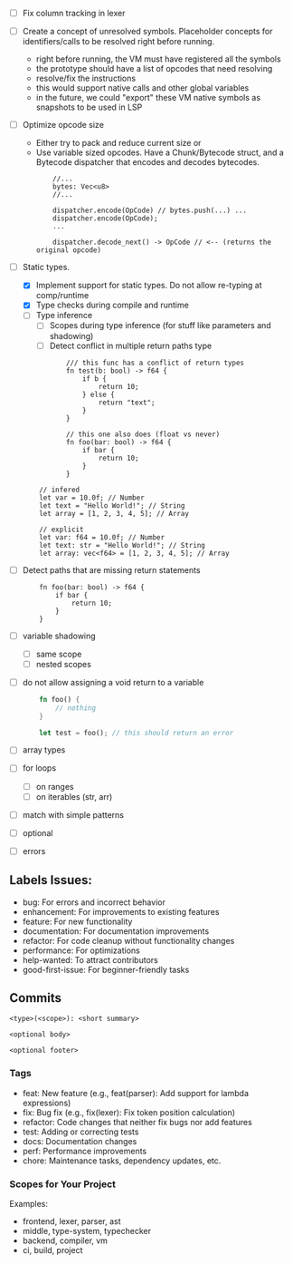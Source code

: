 - [ ] Fix column tracking in lexer

- [ ] Create a concept of unresolved symbols. Placeholder concepts for identifiers/calls to be resolved right before running.
    * right before running, the VM must have registered all the symbols
    * the prototype should have a list of opcodes that need resolving
    * resolve/fix the instructions
    * this would support native calls and other global variables
    * in the future, we could "export" these VM native symbols as snapshots to be used in LSP

- [ ] Optimize opcode size
    * Either try to pack and reduce current size
    or
    * Use variable sized opcodes. Have a Chunk/Bytecode struct, and a Bytecode dispatcher that encodes and decodes bytecodes.
        ```
            //...
            bytes: Vec<u8>
            //...

            dispatcher.encode(OpCode) // bytes.push(...) ...
            dispatcher.encode(OpCode);
            ...

            dispatcher.decode_next() -> OpCode // <-- (returns the original opcode)
        ```

- [ ] Static types.
    - [x] Implement support for static types. Do not allow re-typing at comp/runtime
    - [x] Type checks during compile and runtime
    - [ ] Type inference
        - [ ] Scopes during type inference (for stuff like parameters and shadowing)
        - [ ] Detect conflict in multiple return paths type
            ```
                /// this func has a conflict of return types
                fn test(b: bool) -> f64 {
                    if b {
                        return 10;
                    } else {
                        return "text";
                    }
                }

                // this one also does (float vs never)
                fn foo(bar: bool) -> f64 {
                    if bar {
                        return 10;
                    }
                }
            ```
    ```
        // infered
        let var = 10.0f; // Number
        let text = "Hello World!"; // String
        let array = [1, 2, 3, 4, 5]; // Array
        
        // explicit
        let var: f64 = 10.0f; // Number
        let text: str = "Hello World!"; // String
        let array: vec<f64> = [1, 2, 3, 4, 5]; // Array
    ```

- [ ] Detect paths that are missing return statements
    ```
        fn foo(bar: bool) -> f64 {
            if bar {
                return 10;
            }
        }
    ```

- [ ] variable shadowing
    - [ ] same scope
    - [ ] nested scopes
- [ ] do not allow assigning a void return to a variable
    ``` rust
        fn foo() {
            // nothing
        }

        let test = foo(); // this should return an error
    ```
- [ ] array types
- [ ] for loops
    - [ ] on ranges
    - [ ] on iterables (str, arr)
- [ ] match with simple patterns
- [ ] optional
- [ ] errors

## Labels Issues:
- bug: For errors and incorrect behavior
- enhancement: For improvements to existing features
- feature: For new functionality
- documentation: For documentation improvements
- refactor: For code cleanup without functionality changes
- performance: For optimizations
- help-wanted: To attract contributors
- good-first-issue: For beginner-friendly tasks

## Commits

```
<type>(<scope>): <short summary>

<optional body>

<optional footer>
```

### Tags
- feat: New feature (e.g., feat(parser): Add support for lambda expressions)
- fix: Bug fix (e.g., fix(lexer): Fix token position calculation)
- refactor: Code changes that neither fix bugs nor add features
- test: Adding or correcting tests
- docs: Documentation changes
- perf: Performance improvements
- chore: Maintenance tasks, dependency updates, etc.

### Scopes for Your Project

Examples:
- frontend, lexer, parser, ast
- middle, type-system, typechecker
- backend, compiler, vm
- ci, build, project